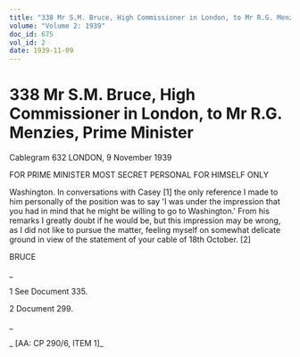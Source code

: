 ```yaml
---
title: "338 Mr S.M. Bruce, High Commissioner in London, to Mr R.G. Menzies, Prime Minister"
volume: "Volume 2: 1939"
doc_id: 675
vol_id: 2
date: 1939-11-09
---
```


# 338 Mr S.M. Bruce, High Commissioner in London, to Mr R.G. Menzies, Prime Minister

Cablegram 632 LONDON, 9 November 1939

FOR PRIME MINISTER MOST SECRET PERSONAL FOR HIMSELF ONLY

Washington. In conversations with Casey [1] the only reference I made to him personally of the position was to say 'I was under the impression that you had in mind that he might be willing to go to Washington.' From his remarks I greatly doubt if he would be, but this impression may be wrong, as I did not like to pursue the matter, feeling myself on somewhat delicate ground in view of the statement of your cable of 18th October. [2]

BRUCE

_

1 See Document 335.

2 Document 299.

_

_ [AA: CP 290/6, ITEM 1]_
